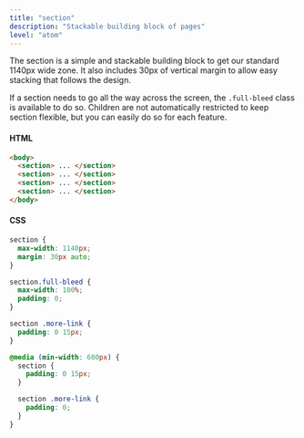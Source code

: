 ```yaml
---
title: "section"
description: "Stackable building block of pages"
level: "atom"
---
```


The section is a simple and stackable building block to get our standard 1140px wide zone. It also includes 30px of vertical margin to allow easy stacking that follows the design.

If a section needs to go all the way across the screen, the `.full-bleed` class is available to do so. Children are not automatically restricted to keep section flexible, but you can easily do so for each feature.

#### HTML
```html
<body>
  <section> ... </section>
  <section> ... </section>
  <section> ... </section>
  <section> ... </section>
</body>
```

#### CSS
```css
section {
  max-width: 1140px;
  margin: 30px auto;
}

section.full-bleed {
  max-width: 100%;
  padding: 0;
}

section .more-link {
  padding: 0 15px;
}

@media (min-width: 600px) {
  section {
    padding: 0 15px;
  }

  section .more-link {
    padding: 0;
  }
}
```
